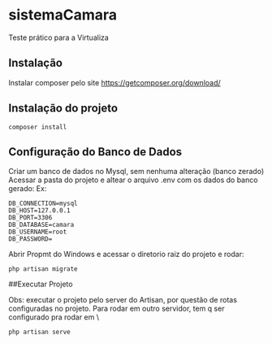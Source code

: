 # sistemaCamara
Teste prático para a Virtualiza

## Instalação 

Instalar composer pelo site https://getcomposer.org/download/

## Instalação do projeto

```
composer install
```

## Configuração do Banco de Dados
Criar um banco de dados no Mysql, sem nenhuma alteração (banco zerado)
Acessar a pasta do projeto e altear o arquivo .env com os dados do banco gerado:
Ex:
```
DB_CONNECTION=mysql
DB_HOST=127.0.0.1
DB_PORT=3306
DB_DATABASE=camara
DB_USERNAME=root
DB_PASSWORD=
```

Abrir Propmt do Windows e acessar o diretorio raiz do projeto e rodar:
```
php artisan migrate
```

##Executar Projeto

Obs: executar o projeto pelo server do Artisan, por questão de rotas configuradas no projeto.
Para rodar em outro servidor, tem q ser configurado pra rodar em \
```
php artisan serve
```
